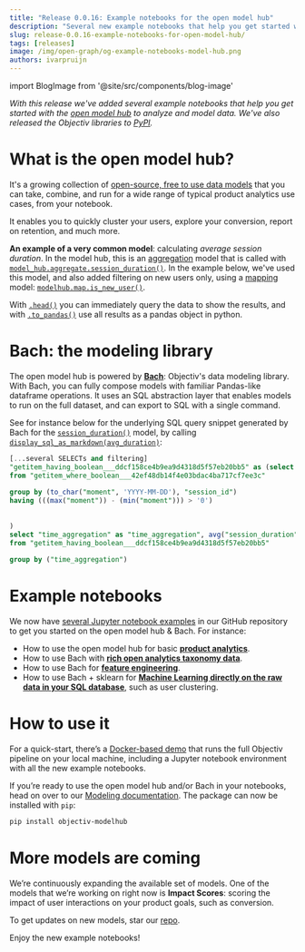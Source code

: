 ```yaml
---
title: "Release 0.0.16: Example notebooks for the open model hub"
description: "Several new example notebooks that help you get started with the open model hub to analyze and model data, e.g. to quickly cluster your users, explore your conversion, and much more. We’ve also released the Objectiv libraries to PyPI."
slug: release-0.0.16-example-notebooks-for-open-model-hub/
tags: [releases]
image: /img/open-graph/og-example-notebooks-model-hub.png
authors: ivarpruijn
---
```


<head>
  <meta property="og:title" content="Release 0.0.16: Example notebooks for the open model hub" />
</head>

import BlogImage from '@site/src/components/blog-image'

[models]: https://objectiv.io/docs/modeling/open-model-hub/models/
[duration]: https://objectiv.io/docs/modeling/open-model-hub/models/Aggregate/session_duration/
[aggregation]: https://objectiv.io/docs/modeling/open-model-hub/models/Aggregate/
[new_user]: https://objectiv.io/docs/modeling/open-model-hub/models/Map/is_new_user/
[head]: https://objectiv.io/docs/modeling/bach/api-reference/Series/head/
[to_pandas]: https://objectiv.io/docs/modeling/bach/api-reference/Series/to_pandas/
[bach]: https://objectiv.io/docs/modeling/bach
[examples]: https://objectiv.io/docs/modeling/example-notebooks/
[ex_product_analytics]: https://objectiv.io/docs/modeling/example-notebooks/product-analytics/
[ex_taxonomy]: https://objectiv.io/docs/modeling/example-notebooks/open-taxonomy/
[ex_features]: https://objectiv.io/docs/modeling/example-notebooks/feature-engineering/
[ex_ml]: https://objectiv.io/docs/modeling/example-notebooks/machine-learning/
[quickstart]: https://objectiv.io/docs/home/quickstart-guide/
[repo]: https://github.com/objectiv/objectiv-analytics
[display_md]: https://github.com/objectiv/objectiv-analytics/blob/b796acd70211db1436eaac8e9120f09c2a7f9d43/bach/bach/display_formats.py
[models_mapping]: https://objectiv.io/docs/modeling/open-model-hub/models/Map/

*With this release we've added several example notebooks that help you get started with the 
[open model hub](https://objectiv.io/docs/modeling/) to analyze and model data. We've also released the 
Objectiv libraries to [PyPI](https://pypi.org/user/objectiv/).*

<!--truncate-->


# What is the open model hub?
It's a growing collection of [open-source, free to use data models][models] that you can take, combine, and 
run for a wide range of typical product analytics use cases, from your notebook. 

It enables you to quickly cluster your users, explore your conversion, report on retention, and much more.

**An example of a very common model**: calculating *average session duration*. In the model hub, this is an 
[aggregation][duration] model that is called with [`model_hub.aggregate.session_duration()`][duration]. In 
the example below, we've used this model, and also added filtering on new users only, using a 
[mapping][models_mapping] model: [`modelhub.map.is_new_user()`][new_user].

<BlogImage 
  url='img/blog/releases/0.0.16-session_duration.png' 
  caption="Avg. daily session duration for new users in a notebook, with the model hub" />

With [`.head()`][head] you can immediately query the data to show the results, and with 
[`.to_pandas()`][to_pandas] use all results as a pandas object in python.

# Bach: the modeling library
The open model hub is powered by **[Bach][bach]**: Objectiv's data modeling library. With Bach, you can fully 
compose models with familiar Pandas-like dataframe operations. It uses an SQL abstraction layer that enables 
models to run on the full dataset, and can export to SQL with a single command. 

<BlogImage url='img/value-pandas-like-operations-on-full-dataset.svg' />

See for instance below for the underlying SQL query snippet generated by Bach for the 
[`session_duration()`][duration] model, by calling [`display_sql_as_markdown(avg_duration)`][display_md]:

```sql
[...several SELECTs and filtering]
"getitem_having_boolean___ddcf158ce4b9ea9d4318d5f57eb20bb5" as (select to_char("moment", 'YYYY-MM-DD') as "time_aggregation", "session_id" as "_session_id", min("moment") as "moment_min", max("moment") as "moment_max", ((max("moment")) - (min("moment"))) as "session_duration" 
from "getitem_where_boolean___42ef48db14f4e03bdac4ba717cf7ee3c" 
 
group by (to_char("moment", 'YYYY-MM-DD'), "session_id") 
having (((max("moment")) - (min("moment"))) > '0') 
 
 
)
select "time_aggregation" as "time_aggregation", avg("session_duration") as "session_duration" 
from "getitem_having_boolean___ddcf158ce4b9ea9d4318d5f57eb20bb5" 
 
group by ("time_aggregation") 
```

# Example notebooks
We now have [several Jupyter notebook examples][examples] in our GitHub repository to get you started on the 
open model hub & Bach. For instance:
* How to use the open model hub for basic **[product analytics][ex_product_analytics]**.
* How to use Bach with **[rich open analytics taxonomy data][ex_taxonomy]**.
* How to use Bach for **[feature engineering][ex_features]**.
* How to use Bach + sklearn for **[Machine Learning directly on the raw data in your SQL database][ex_ml]**, 
such as user clustering.


<BlogImage url='/img/open-graph/og-example-notebooks-model-hub.png'
  size="medium" />


# How to use it
For a quick-start, there’s a [Docker-based demo][quickstart] that runs the full Objectiv pipeline on your 
local machine, including a Jupyter notebook environment with all the new example notebooks. 

If you’re ready to use the open model hub and/or Bach in your notebooks, head on over to our 
[Modeling documentation][models]. The package can now be installed with `pip`:

```bash
pip install objectiv-modelhub
```

# More models are coming
We’re continuously expanding the available set of models. One of the models that we’re working on right now 
is **Impact Scores**: scoring the impact of user interactions on your product goals, such as conversion.

To get updates on new models, star our [repo][repo].

Enjoy the new example notebooks!
